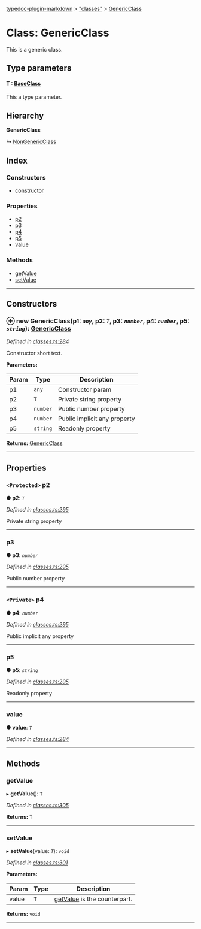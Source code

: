 [typedoc-plugin-markdown](../README.md) > ["classes"](../modules/_classes_.md) > [GenericClass](../classes/_classes_.genericclass.md)

# Class: GenericClass

This is a generic class.

## Type parameters
#### T :  [BaseClass](_classes_.baseclass.md)

This a type parameter.

## Hierarchy

**GenericClass**

↳  [NonGenericClass](_classes_.nongenericclass.md)

## Index

### Constructors

* [constructor](_classes_.genericclass.md#constructor)

### Properties

* [p2](_classes_.genericclass.md#p2)
* [p3](_classes_.genericclass.md#p3)
* [p4](_classes_.genericclass.md#p4)
* [p5](_classes_.genericclass.md#p5)
* [value](_classes_.genericclass.md#value)

### Methods

* [getValue](_classes_.genericclass.md#getvalue)
* [setValue](_classes_.genericclass.md#setvalue)

---

## Constructors

<a id="constructor"></a>

### ⊕ **new GenericClass**(p1: *`any`*, p2: *`T`*, p3: *`number`*, p4: *`number`*, p5: *`string`*): [GenericClass](_classes_.genericclass.md)

*Defined in [classes.ts:284](https://github.com/tgreyjs/typedoc-plugin-markdown/blob/master/test/src/classes.ts#L284)*

Constructor short text.

**Parameters:**

| Param | Type | Description |
| ------ | ------ | ------ |
| p1 | `any` |  Constructor param |
| p2 | `T` |  Private string property |
| p3 | `number` |  Public number property |
| p4 | `number` |  Public implicit any property |
| p5 | `string` |  Readonly property |

**Returns:** [GenericClass](_classes_.genericclass.md)

---

## Properties

<a id="p2"></a>

### `<Protected>` p2

**●  p2**:  *`T`* 

*Defined in [classes.ts:295](https://github.com/tgreyjs/typedoc-plugin-markdown/blob/master/test/src/classes.ts#L295)*

Private string property

___

<a id="p3"></a>

###  p3

**●  p3**:  *`number`* 

*Defined in [classes.ts:295](https://github.com/tgreyjs/typedoc-plugin-markdown/blob/master/test/src/classes.ts#L295)*

Public number property

___

<a id="p4"></a>

### `<Private>` p4

**●  p4**:  *`number`* 

*Defined in [classes.ts:295](https://github.com/tgreyjs/typedoc-plugin-markdown/blob/master/test/src/classes.ts#L295)*

Public implicit any property

___

<a id="p5"></a>

###  p5

**●  p5**:  *`string`* 

*Defined in [classes.ts:295](https://github.com/tgreyjs/typedoc-plugin-markdown/blob/master/test/src/classes.ts#L295)*

Readonly property

___

<a id="value"></a>

###  value

**●  value**:  *`T`* 

*Defined in [classes.ts:284](https://github.com/tgreyjs/typedoc-plugin-markdown/blob/master/test/src/classes.ts#L284)*

___

## Methods

<a id="getvalue"></a>

###  getValue

▸ **getValue**(): `T`

*Defined in [classes.ts:305](https://github.com/tgreyjs/typedoc-plugin-markdown/blob/master/test/src/classes.ts#L305)*

**Returns:** `T`

___

<a id="setvalue"></a>

###  setValue

▸ **setValue**(value: *`T`*): `void`

*Defined in [classes.ts:301](https://github.com/tgreyjs/typedoc-plugin-markdown/blob/master/test/src/classes.ts#L301)*

**Parameters:**

| Param | Type | Description |
| ------ | ------ | ------ |
| value | `T` |  [getValue](_classes_.genericclass.md#getvalue) is the counterpart. |

**Returns:** `void`

___

